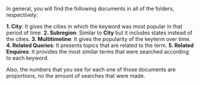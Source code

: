 In general, you will find the following documents in all of the folders, respectively:

  **1. City**: It gives the cities in which the keyword was most popular in that period of time. 
  **2. Subregion**: Similar to **City** but it includes states instead of the cities. 
  **3. Multitimeline**: It gives the popularity of the keyterm over time.  
  **4. Related Queries**: It presents topics that are related to the term.
  **5. Related Enquires**: It provides the most similar terms that were searched according to each keyword. 
  
Also, the numbers that you see for each one of those documents are proportions, no the amount of searches that were made. 

